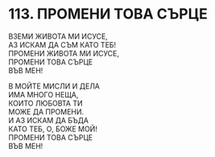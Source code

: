 # 113. ПРОМЕНИ ТОВА СЪРЦЕ  
  
ВЗЕМИ ЖИВОТА МИ ИСУСЕ,  
АЗ ИСКАМ ДА СЪМ КАТО ТЕБ!  
ПРОМЕНИ ЖИВОТА МИ ИСУСЕ,  
ПРОМЕНИ ТОВА СЪРЦЕ  
ВЪВ МЕН!  
  
В МОЙТЕ МИСЛИ И ДЕЛА  
ИМА МНОГО НЕЩА,  
КОИТО ЛЮБОВТА ТИ  
МОЖЕ ДА ПРОМЕНИ.  
И АЗ ИСКАМ ДА БЪДА  
КАТО ТЕБ, О, БОЖЕ МОЙ!  
ПРОМЕНИ ТОВА СЪРЦЕ  
ВЪВ МЕН!  


<DownloadsButton pdf="/pdf/113-promeni-tova-syrtze.pdf" />

<DownloadChordsButton pdf="/chords/113-promeni-tova-syrtze_akord.pdf"/>
